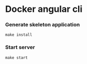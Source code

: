 # Docker angular cli


### Generate skeleton application
```
make install
```

### Start server
```
make start
```
